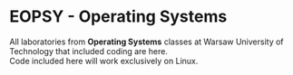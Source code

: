# EOPSY - Operating Systems
 All laboratories from **Operating Systems** classes at Warsaw University of Technology that included coding are here.  
 Code included here will work exclusively on Linux.
